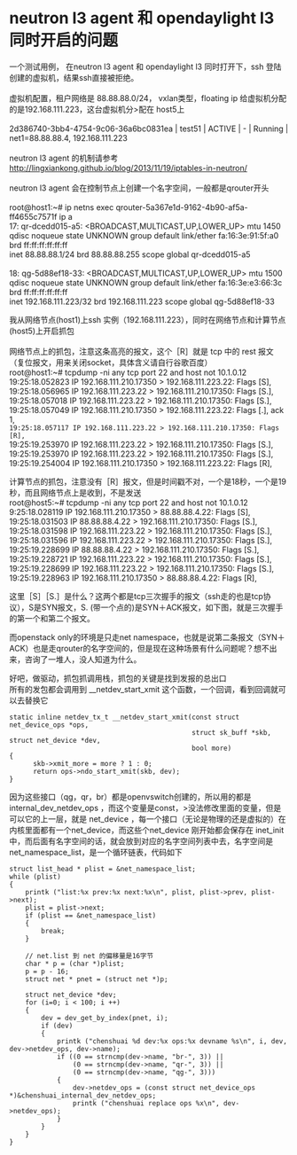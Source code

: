 neutron l3 agent 和 opendaylight l3 同时开启的问题
=================================================

一个测试用例， 在neutron l3 agent 和 opendaylight l3 同时打开下，ssh 登陆 创建的虚拟机，结果ssh直接被拒绝。<br />
 <br />
虚拟机配置，租户网络是 88.88.88.0/24， vxlan类型，floating ip 给虚拟机分配的是192.168.111.223，这台虚拟机分>配在 host5上 <br />
 <br />
2d386740-3bb4-4754-9c06-36a6bc0831ea | test51 | ACTIVE | - | Running | net1=88.88.88.4, 192.168.111.223 <br />
 <br />
neutron l3 agent 的机制请参考 http://lingxiankong.github.io/blog/2013/11/19/iptables-in-neutron/ <br />
 <br />
neutron l3 agent 会在控制节点上创建一个名字空间，一般都是qrouter开头 <br />
 <br />
root@host1:~# ip netns exec qrouter-5a367e1d-9162-4b90-af5a-ff4655c7571f ip a <br />
17: qr-dcedd015-a5: <BROADCAST,MULTICAST,UP,LOWER_UP> mtu 1450 qdisc noqueue state UNKNOWN group default
link/ether fa:16:3e:91:5f:a0 brd ff:ff:ff:ff:ff:ff <br />
inet 88.88.88.1/24 brd 88.88.88.255 scope global qr-dcedd015-a5 <br />
 <br />
18: qg-5d88ef18-33: <BROADCAST,MULTICAST,UP,LOWER_UP> mtu 1500 qdisc noqueue state UNKNOWN group default
link/ether fa:16:3e:e3:66:3c brd ff:ff:ff:ff:ff:ff <br />
inet 192.168.111.223/32 brd 192.168.111.223 scope global qg-5d88ef18-33 <br />

我从网络节点(host1)上ssh 实例（192.168.111.223），同时在网络节点和计算节点(host5)上开启抓包 <br />
 <br />
网络节点上的抓包，注意这条高亮的报文，这个［R］就是 tcp 中的 rest 报文（复位报文，用来关闭socket，具体含义请自行谷歌百度）<br />
root@host1:~# tcpdump -ni any tcp port 22 and host not 10.1.0.12 <br />
19:25:18.052823 IP 192.168.111.210.17350 > 192.168.111.223.22: Flags [S], <br />
19:25:18.056965 IP 192.168.111.223.22 > 192.168.111.210.17350: Flags [S.], <br />
19:25:18.057018 IP 192.168.111.223.22 > 192.168.111.210.17350: Flags [S.], <br />
19:25:18.057049 IP 192.168.111.210.17350 > 192.168.111.223.22: Flags [.], ack 1, <br />
`19:25:18.057117 IP 192.168.111.223.22 > 192.168.111.210.17350: Flags [R],` <br />
19:25:19.253970 IP 192.168.111.223.22 > 192.168.111.210.17350: Flags [S.], <br />
19:25:19.253970 IP 192.168.111.223.22 > 192.168.111.210.17350: Flags [S.], <br />
19:25:19.254004 IP 192.168.111.210.17350 > 192.168.111.223.22: Flags [R], <br />


计算节点的抓包，注意没有［R］报文，但是时间戳不对，一个是18秒，一个是19秒，而且网络节点上是收到，不是发送<br />
root@host5:~# tcpdump -ni any tcp port 22 and host not 10.1.0.12 <br />
 9:25:18.028119 IP 192.168.111.210.17350 > 88.88.88.4.22: Flags [S], <br />
19:25:18.031503 IP 88.88.88.4.22 > 192.168.111.210.17350: Flags [S.], <br />
19:25:18.031598 IP 192.168.111.223.22 > 192.168.111.210.17350: Flags [S.], <br />
19:25:18.031596 IP 192.168.111.223.22 > 192.168.111.210.17350: Flags [S.], <br />
19:25:19.228699 IP 88.88.88.4.22 > 192.168.111.210.17350: Flags [S.], <br />
19:25:19.228721 IP 192.168.111.223.22 > 192.168.111.210.17350: Flags [S.], <br />
19:25:19.228699 IP 192.168.111.223.22 > 192.168.111.210.17350: Flags [S.], <br />
19:25:19.228963 IP 192.168.111.210.17350 > 88.88.88.4.22: Flags [R], <br />


这里［S］［S.］是什么？这两个都是tcp三次握手的报文（ssh走的也是tcp协议），S是SYN报文，S. (带一个点的)是SYN＋ACK报文，如下图，就是三次握手的第一个和第二个报文。<br />

而openstack only的环境是只走net namespace，也就是说第二条报文（SYN＋ACK）也是走qrouter的名字空间的，但是现在这种场景有什么问题呢？想不出来，咨询了一堆人，没人知道为什么。<br />

好吧，做驱动，抓包抓调用栈，抓包的关键是找到发报的总出口 <br />
所有的发包都会调用到 __netdev_start_xmit 这个函数，一个回调，看到回调就可以去替换它 <br />

    static inline netdev_tx_t __netdev_start_xmit(const struct net_device_ops *ops, 
                                                  struct sk_buff *skb, struct net_device *dev, 
                                                  bool more) 
    { 
          skb->xmit_more = more ? 1 : 0; 
          return ops->ndo_start_xmit(skb, dev); 
    } 

因为这些接口（qg，qr，br）都是openvswitch创建的，所以用的都是 internal_dev_netdev_ops ，而这个变量是const，>没法修改里面的变量，但是可以它的上一层，就是 net_device ，每一个接口（无论是物理的还是虚拟的）在内核里面都有一个net_device，而这些个net_device 刚开始都会保存在 inet_init 中，而后面有名字空间的话，就会放到对应的名字空间列表中去，名字空间是 net_namespace_list，是一个循环链表，代码如下 <br />

    struct list_head * plist = &net_namespace_list;
    while (plist)
    {
        printk ("list:%x prev:%x next:%x\n", plist, plist->prev, plist->next);
        plist = plist->next;
        if (plist == &net_namespace_list)
        {
            break;
        }

        // net.list 到 net 的偏移量是16字节
        char * p = (char *)plist;
        p = p - 16;
        struct net * pnet = (struct net *)p;

        struct net_device *dev;
        for (i=0; i < 100; i ++)
        {
            dev = dev_get_by_index(pnet, i);
            if (dev)
            {
                printk ("chenshuai %d dev:%x ops:%x devname %s\n", i, dev, dev->netdev_ops, dev->name);
                if ((0 == strncmp(dev->name, "br-", 3)) ||
                    (0 == strncmp(dev->name, "qr-", 3)) ||
                    (0 == strncmp(dev->name, "qg-", 3)))
                {
                    dev->netdev_ops = (const struct net_device_ops *)&chenshuai_internal_dev_netdev_ops;
                    printk ("chenshuai replace ops %x\n", dev->netdev_ops);
                }
            }
        }
    }
